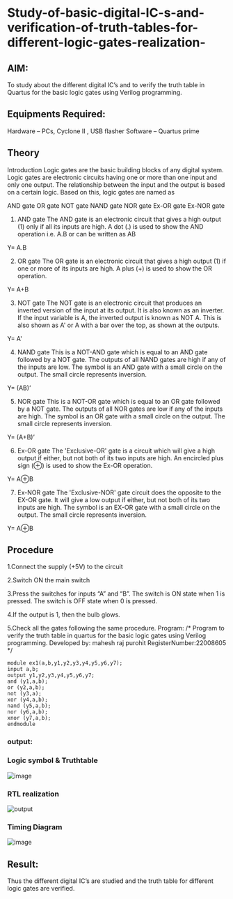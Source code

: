 # Study-of-basic-digital-IC-s-and-verification-of-truth-tables-for-different-logic-gates-realization-
## AIM:
To study about the different digital IC’s and to verify the truth table in Quartus for the basic logic gates using Verilog programming.

## Equipments Required:
Hardware – PCs, Cyclone II , USB flasher
Software – Quartus prime
## Theory
Introduction
Logic gates are the basic building blocks of any digital system. Logic gates are electronic circuits having one or more than one input and only one output. The relationship between the input and the output is based on a certain logic. Based on this, logic gates are named as

AND gate
OR gate
NOT gate
NAND gate
NOR gate
Ex-OR gate
Ex-NOR gate
1) AND gate
The AND gate is an electronic circuit that gives a high output (1) only if all its inputs are high. A dot (.) is used to show the AND operation i.e. A.B or can be written as AB

Y= A.B

2) OR gate
The OR gate is an electronic circuit that gives a high output (1) if one or more of its inputs are high. A plus (+) is used to show the OR operation.

Y= A+B

3) NOT gate
The NOT gate is an electronic circuit that produces an inverted version of the input at its output. It is also known as an inverter. If the input variable is A, the inverted output is known as NOT A. This is also shown as A' or A with a bar over the top, as shown at the outputs.

Y= A'

4) NAND gate
This is a NOT-AND gate which is equal to an AND gate followed by a NOT gate. The outputs of all NAND gates are high if any of the inputs are low. The symbol is an AND gate with a small circle on the output. The small circle represents inversion.

Y= (AB)’

5) NOR gate
This is a NOT-OR gate which is equal to an OR gate followed by a NOT gate. The outputs of all NOR gates are low if any of the inputs are high. The symbol is an OR gate with a small circle on the output. The small circle represents inversion.

Y= (A+B)’

6) Ex-OR gate
The 'Exclusive-OR' gate is a circuit which will give a high output if either, but not both of its two inputs are high. An encircled plus sign (⊕) is used to show the Ex-OR operation.

Y= A⊕B

7) Ex-NOR gate
The 'Exclusive-NOR' gate circuit does the opposite to the EX-OR gate. It will give a low output if either, but not both of its two inputs are high. The symbol is an EX-OR gate with a small circle on the output. The small circle represents inversion.

Y= A⊕B

## Procedure
1.Connect the supply (+5V) to the circuit

2.Switch ON the main switch

3.Press the switches for inputs “A” and “B”. The switch is ON state when 1 is pressed. The switch is OFF state when 0 is pressed.

4.If the output is 1, then the bulb glows.

5.Check all the gates following the same procedure.
Program:
/*
Program to verify the truth table in quartus for the basic logic gates using Verilog programming.
Developed by: mahesh raj purohit
RegisterNumber:22008605  
*/
```
module ex1(a,b,y1,y2,y3,y4,y5,y6,y7);
input a,b;
output y1,y2,y3,y4,y5,y6,y7;
and (y1,a,b);
or (y2,a,b);
not (y3,a);
xor (y4,a,b);
nand (y5,a,b);
nor (y6,a,b);
xnor (y7,a,b);
endmodule 
```
### output:
### Logic symbol & Truthtable
![image](https://user-images.githubusercontent.com/120554177/231425088-f056ec50-3fc6-4005-8e2b-bb588803f26a.jpg)
### RTL realization
![output](https://user-images.githubusercontent.com/93427522/189667001-05f56615-6b9a-47a0-994a-a9577b34be01.png)
### Timing Diagram
![image](https://user-images.githubusercontent.com/118343978/244014429-e2c6eb89-7aaf-42dd-8d01-ffe92ce02bc5.png)

## Result:
Thus the different digital IC’s are studied and the truth table for different logic gates are verified.

